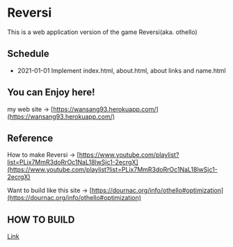 # Reversi
This is a web application version of the game Reversi(aka. othello)

## Schedule

- 2021-01-01 Implement index.html, about.html, about links and name.html

## You can Enjoy here!

my web site -> [https://wansang93.herokuapp.com/](https://wansang93.herokuapp.com/)

## Reference

How to make Reversi -> [https://www.youtube.com/playlist?list=PLix7MmR3doRrOc1NaL18lwSjc1-2ecrgX](https://www.youtube.com/playlist?list=PLix7MmR3doRrOc1NaL18lwSjc1-2ecrgX)

Want to build like this site -> [https://dournac.org/info/othello#optimization](https://dournac.org/info/othello#optimization)

## HOW TO BUILD

[Link](./docs/How_to_build.md)